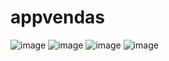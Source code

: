 # appvendas

![image](https://user-images.githubusercontent.com/59449334/150698466-294c4f14-2f6e-46b1-a2a7-df1835848b74.png)
![image](https://user-images.githubusercontent.com/59449334/150698481-f6975a32-16e5-4221-9890-8ed3e1c9fe54.png)
![image](https://user-images.githubusercontent.com/59449334/150698500-9ceb928d-8cd6-4a48-8d52-b6fd364517a6.png)
![image](https://user-images.githubusercontent.com/59449334/150698514-9af30d85-b9c1-4d9c-9363-a6e448e0a981.png)
